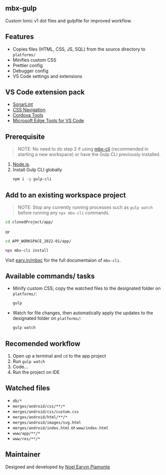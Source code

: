 ## mbx-gulp

Custom Ionic v1 dot files and gulpfile for improved workflow.

## Features

- Copies files (HTML, CSS, JS, SQL) from the source directory to `platforms/`
- Minifies custom CSS
- Prettier config
- Debugger config
- VS Code settings and extensions

## VS Code extension pack
- [SonarLint](https://marketplace.visualstudio.com/items?itemName=SonarSource.sonarlint-vscode)
- [CSS Navigation](https://marketplace.visualstudio.com/items?itemName=pucelle.vscode-css-navigation)
- [Cordova Tools](https://marketplace.visualstudio.com/items?itemName=msjsdiag.cordova-tools)
- [Microsoft Edge Tools for VS Code](https://marketplace.visualstudio.com/items?itemName=ms-edgedevtools.vscode-edge-devtools)

## Prerequisite

> NOTE: No need to do step 2 if using [mbx-cli](https://www.npmjs.com/package/mbx-cli) (recommended in starting a new workspace) or have the Gulp CLI previously installed.

1. [Node.js](https://nodejs.org/en/download/).
1. Install Gulp CLI globally
    ```sh
    npm i -g gulp-cli
    ```

## Add to an existing workspace project

> NOTE: Stop any currently running processes such as `gulp watch` before running any `npx mbx-cli` commands.

```sh
cd clonedProject/app/
```

or

```sh
cd APP_WORKSPACE_2022-01/app/
```

```sh
npx mbx-cli install
```

Visit [earv.in/mbxc](https://www.earv.in/mbxc) for the full documentaion of `mbx-cli`.

## Available commands/ tasks

- Minify custom CSS; copy the watched files to the designated folder on `platforms/`:
    ```sh
    gulp
    ```

- Watch for file changes, then automatically apply the updates to the designated folder on `platforms/`:
    ```sh
    gulp watch
    ```

## Recomended workflow

1. Open up a terminal and `cd` to the app project
1. Run `gulp watch`
1. Code...
1. Run the project on IDE

## Watched files

- `db/*`
- `merges/android/css/**/*`
- `merges/android/css/custom.css`
- `merges/android/html/**/*`
- `merges/android/images/svg.html`
- `merges/android/index.html` or `www/index.html`
- `www/app/**/*`
- `www/res/**/*`

## Maintainer

Designed and developed by [Noel Earvin Piamonte](https://earv.in/)

